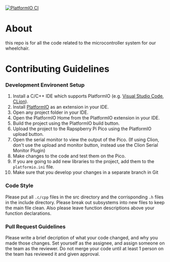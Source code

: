 [![PlatformIO CI](https://github.com/WheelchairSeniorDesign/SensorMicrocontroller/actions/workflows/Platformio_CI.yml/badge.svg)](https://github.com/WheelchairSeniorDesign/SensorMicrocontroller/actions/workflows/Platformio_CI.yml)

# About
this repo is for all the code related to the microcontroller system for our wheelchair.

# Contributing Guidelines

### Development Environent Setup
1. Install a C/C++ IDE  which supports PlatformIO (e.g. [Visual Studio Code](https://code.visualstudio.com/), [CLion](https://www.jetbrains.com/clion/)).
2. Install [PlatformIO](https://platformio.org/install/) as an extension in your IDE.
3. Open any project folder in your IDE.
4. Open the PlatformIO Home from the PlatformIO extension in your IDE.
5. Build the project using the PlatformIO build button.
6. Upload the project to the Rapspberry Pi Pico using the PlatformIO upload button.
7. Open the serial monitor to view the output of the Pico. (If using Clion, don't use the upload and monitor button, instead use the Clion Serial Monitor Plugin)
8. Make changes to the code and test them on the Pico.
9. If you are going to add new libraries to the project, add them to the `platformio.ini` file.
10. Make sure that you develop your changes in a separate branch in Git

### Code Style
Please put all `.c/cpp` files in the src directory and the corrisponding `.h` files in the include directory. Please break out subsystems into new files to keep the main file clean. Also please leave function descriptions above your function declarations.

### Pull Request Guidelines
Please write a brief decription of what your code changed, and why you made those changes. Set yourself as the assignee, and assign someone on the team as the reviewer. Do not merge your code until at least 1 person on the team has reviewed it and given approval.
